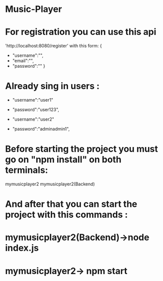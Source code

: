 # Music-Player
# For registration you can use this api
 'http://localhost:8080/register' with this form:
{
   - "username":"",
   - "email":"",
   - "password":""
}
# Already sing in users :
- "username":"user1"
- "password":"user123",

- "username":"user2"
- "password":"adminadmin1",

# Before starting the project you must go on  "npm install" on both terminals:
mymusicplayer2
mymusicplayer2(Backend)

# And after that you can start the project with this commands :

# mymusicplayer2(Backend)->node index.js

# mymusicplayer2-> npm start

